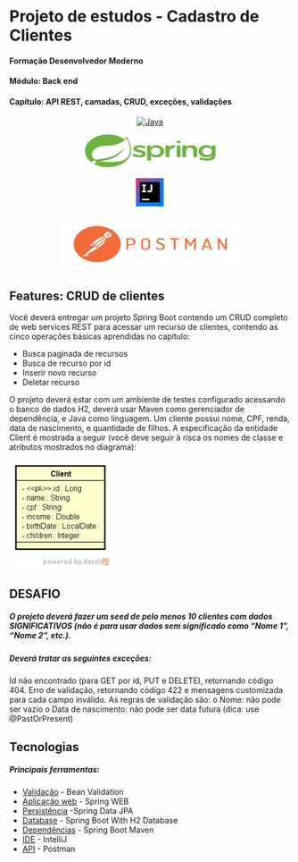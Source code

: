 # Projeto de estudos - Cadastro de Clientes

#### Formação Desenvolvedor Moderno 
#### Módulo: Back end 
#### Capítulo: API REST, camadas, CRUD, exceções, validações
<div align= "center">


 [![Java](https://jdk.java.net/images/oracle.png)](https://www.oracle.com/java/technologies/javase/jdk17-archive-downloads.html) 

 [![Spring](src/main/java/com/eblj/cliente/assets/spring.png)](https://spring.io/projects/spring-boot)

 [![Intellij](src/main/java/com/eblj/cliente/assets/intellij.png)](https://www.jetbrains.com/pt-br/idea//)

 [![Postman](src/main/java/com/eblj/cliente/assets/postman.png)](https://www.postman.com/)

</div>

## Features: CRUD de clientes
Você deverá entregar um projeto Spring Boot contendo um CRUD completo de web services REST para acessar um recurso de clientes, contendo as cinco operações básicas aprendidas no capítulo:
- Busca paginada de recursos
- Busca de recurso por id
- Inserir novo recurso
- Deletar recurso 

O projeto deverá estar com um ambiente de testes configurado acessando o banco de dados H2, deverá usar Maven como gerenciador de dependência, e Java como linguagem.
Um cliente possui nome, CPF, renda, data de nascimento, e quantidade de filhos. A especificação da entidade Client é mostrada a seguir (você deve seguir à risca os nomes de classe e atributos mostrados no diagrama): 

![img.png](img.png)

## DESAFIO
##### O projeto deverá fazer um seed de pelo menos 10 clientes com dados SIGNIFICATIVOS (não é para usar dados sem significado como “Nome 1”, “Nome 2”, etc.). 
##### Deverá tratar as seguintes exceções: 
   Id não encontrado (para GET por id, PUT e DELETE), retornando código 404. 
   Erro de validação, retornando código 422 e mensagens customizada para cada campo inválido. As regras de validação são: 
     o Nome: não pode ser vazio 
     o Data de nascimento: não pode ser data futura (dica: use @PastOrPresent) 
  
## Tecnologias
##### Principais ferramentas:

- [Validação] - Bean Validation
- [Aplicação web] - Spring WEB
- [Persistência] -Spring Data JPA
- [Database] - Spring Boot With H2 Database
- [Dependências] - Spring Boot Maven 
- [IDE] - IntelliJ
- [API] - Postman

```

```

[//]: # (These are reference links used in the body of this note and get stripped out when the markdown processor does its job. There is no need to format nicely because it shouldn't be seen. Thanks SO - http://stackoverflow.com/questions/4823468/store-comments-in-markdown-syntax)

   [Validação]: <https://jakarta.ee/specifications/bean-validation/3.0/apidocs/>
   [Aplicação web]: <https://docs.spring.io/spring-boot/docs/current/reference/html/web.html#web.servlet>
   [Persistência]: <https://spring.io/projects/spring-data-jpa>
   [Database]: <https://www.baeldung.com/spring-boot-h2-database/>
   [Dependências]: <https://docs.spring.io/spring-boot/docs/current/maven-plugin/reference/htmlsingle/>
   [IDE]: <https://www.jetbrains.com/pt-br/idea//>
   [API]: <https://www.postman.com/>

